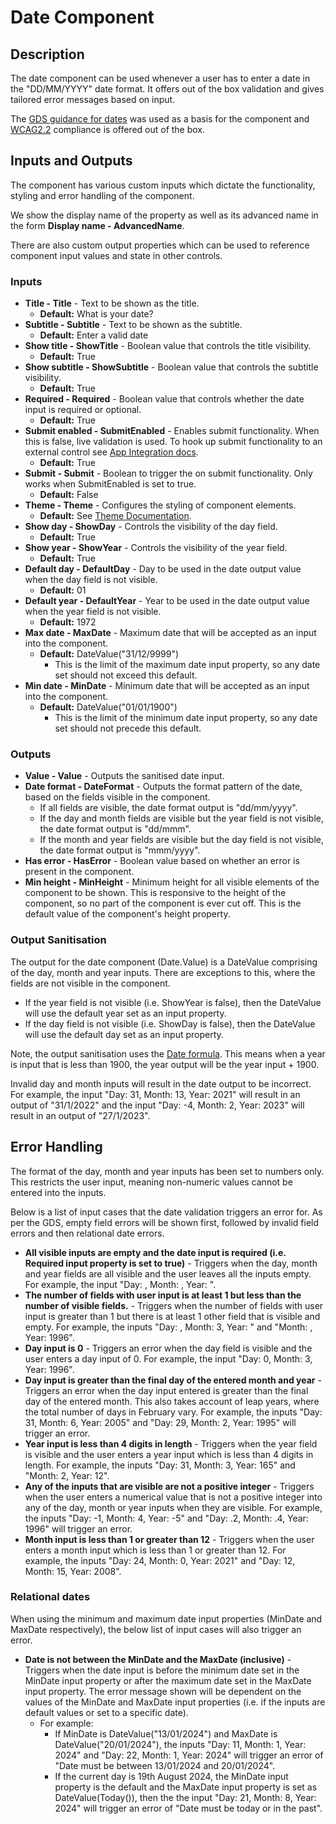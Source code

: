 # Date Component

## Description

The date component can be used whenever a user has to enter a date in the "DD/MM/YYYY" date format. It offers out of the box validation and gives tailored error messages based on input.

The [GDS guidance for dates](https://design-system.service.gov.uk/patterns/dates/) was used as a basis for the component and [WCAG2.2](https://www.w3.org/WAI/WCAG22/Understanding/) compliance is offered out of the box.

## Inputs and Outputs

The component has various custom inputs which dictate the functionality, styling and error handling of the component.

We show the display name of the property as well as its advanced name in the form **Display name - AdvancedName**.

There are also custom output properties which can be used to reference component input values and state in other controls.

### Inputs

- **Title - Title** - Text to be shown as the title.
    - **Default:** What is your date?
- **Subtitle - Subtitle** - Text to be shown as the subtitle.
    - **Default:** Enter a valid date
- **Show title - ShowTitle** - Boolean value that controls the title visibility.
    - **Default:** True
- **Show subtitle - ShowSubtitle** - Boolean value that controls the subtitle visibility.
    - **Default:** True
- **Required - Required** - Boolean value that controls whether the date input is required or optional.
    - **Default:** True
- **Submit enabled - SubmitEnabled** - Enables submit functionality. When this is false, live validation is used. To hook up submit functionality to an external control see [App Integration docs](./../AppIntegration.md).
    - **Default:** True
- **Submit - Submit** - Boolean to trigger the on submit functionality. Only works when SubmitEnabled is set to true.
    - **Default:** False
- **Theme - Theme** - Configures the styling of component elements.
    - **Default:** See [Theme Documentation](../Theme.md).
- **Show day - ShowDay** - Controls the visibility of the day field.
    - **Default:** True
- **Show year - ShowYear** - Controls the visibility of the year field.
    - **Default:** True
- **Default day - DefaultDay** - Day to be used in the date output value when the day field is not visible.
    - **Default:** 01
- **Default year - DefaultYear** - Year to be used in the date output value when the year field is not visible.
    - **Default:** 1972
- **Max date - MaxDate** - Maximum date that will be accepted as an input into the component.
    - **Default:** DateValue("31/12/9999")
        - This is the limit of the maximum date input property, so any date set should not exceed this default.
- **Min date - MinDate** - Minimum date that will be accepted as an input into the component.
    - **Default:** DateValue("01/01/1900")
        - This is the limit of the minimum date input property, so any date set should not precede this default.

### Outputs

- **Value - Value** - Outputs the sanitised date input.
- **Date format - DateFormat** - Outputs the format pattern of the date, based on the fields visible in the component.
    - If all fields are visible, the date format output is "dd/mm/yyyy".
    - If the day and month fields are visible but the year field is not visible, the date format output is "dd/mmm".
    - If the month and year fields are visible but the day field is not visible, the date format output is "mmm/yyyy".
- **Has error - HasError** - Boolean value based on whether an error is present in the component.
- **Min height - MinHeight** - Minimum height for all visible elements of the component to be shown. This is responsive to the height of the component, so no part of the component is ever cut off. This is the default value of the component's height property.

### Output Sanitisation

The output for the date component (Date.Value) is a DateValue comprising of the day, month and year inputs. There are exceptions to this, where the fields are not visible in the component.
- If the year field is not visible (i.e. ShowYear is false), then the DateValue will use the default year set as an input property.
- If the day field is not visible (i.e. ShowDay is false), then the DateValue will use the default day set as an input property.

Note, the output sanitisation uses the [Date formula](https://learn.microsoft.com/en-us/power-platform/power-fx/reference/function-date-time). This means when a year is input that is less than 1900, the year output will be the year input + 1900.

Invalid day and month inputs will result in the date output to be incorrect. For example, the input "Day: 31, Month: 13, Year: 2021" will result in an output of "31/1/2022" and the input "Day: -4, Month: 2, Year: 2023" will result in an output of "27/1/2023".

## Error Handling

The format of the day, month and year inputs has been set to numbers only. This restricts the user input, meaning non-numeric values cannot be entered into the inputs.

Below is a list of input cases that the date validation triggers an error for. As per the GDS, empty field errors will be shown first, followed by invalid field errors and then relational date errors.

- **All visible inputs are empty and the date input is required (i.e. Required input property is set to true)** - Triggers when the day, month and year fields are all visible and the user leaves all the inputs empty. For example, the input "Day: , Month: , Year: ".
- **The number of fields with user input is at least 1 but less than the number of visible fields.** - Triggers when the number of fields with user input is greater than 1 but there is at least 1 other field that is visible and empty. For example, the inputs "Day: , Month: 3, Year: " and "Month: , Year: 1996".
- **Day input is 0** - Triggers an error when the day field is visible and the user enters a day input of 0. For example, the input "Day: 0, Month: 3, Year: 1996".
- **Day input is greater than the final day of the entered month and year** - Triggers an error when the day input entered is greater than the final day of the entered month. This also takes account of leap years, where the total number of days in February vary. For example, the inputs "Day: 31, Month: 6, Year: 2005" and "Day: 29, Month: 2, Year: 1995" will trigger an error.
- **Year input is less than 4 digits in length** - Triggers when the year field is visible and the user enters a year input which is less than 4 digits in length. For example, the inputs "Day: 31, Month: 3, Year: 165" and "Month: 2, Year: 12".
- **Any of the inputs that are visible are not a positive integer** - Triggers when the user enters a numerical value that is not a positive integer into any of the day, month or year inputs when they are visible. For example, the inputs "Day: -1, Month: 4, Year: -5" and "Day: .2, Month: .4, Year: 1996" will trigger an error.
- **Month input is less than 1 or greater than 12** - Triggers when the user enters a month input which is less than 1 or greater than 12. For example, the inputs "Day: 24, Month: 0, Year: 2021" and "Day: 12, Month: 15, Year: 2008".

### Relational dates
When using the minimum and maximum date input properties (MinDate and MaxDate respectively), the below list of input cases will also trigger an error.

- **Date is not between the MinDate and the MaxDate (inclusive)** - Triggers when the date input is before the minimum date set in the MinDate input property or after the maximum date set in the MaxDate input property. The error message shown will be dependent on the values of the MinDate and MaxDate input properties (i.e. if the inputs are default values or set to a specific date). 
    - For example:
        - If MinDate is DateValue("13/01/2024") and MaxDate is DateValue("20/01/2024"), the inputs "Day: 11, Month: 1, Year: 2024" and "Day: 22, Month: 1, Year: 2024" will trigger an error of "Date must be between 13/01/2024 and 20/01/2024". 
        - If the current day is 19th August 2024, the MinDate input property is the default and the MaxDate input property is set as DateValue(Today()), then the the input "Day: 21, Month: 8, Year: 2024" will trigger an error of "Date must be today or in the past".
